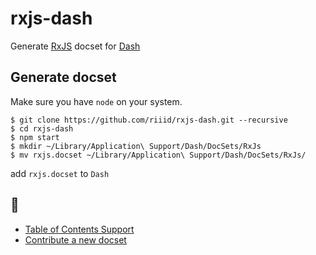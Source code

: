 # rxjs-dash

Generate [RxJS](https://github.com/Reactive-Extensions/RxJS) docset for [Dash](https://kapeli.com/dash)

## Generate docset

Make sure you have `node` on your system.

```
$ git clone https://github.com/riiid/rxjs-dash.git --recursive
$ cd rxjs-dash
$ npm start
$ mkdir ~/Library/Application\ Support/Dash/DocSets/RxJs
$ mv rxjs.docset ~/Library/Application\ Support/Dash/DocSets/RxJs/
```

add `rxjs.docset` to `Dash`

## :construction:

* [Table of Contents Support](https://kapeli.com/docsets#tableofcontents)
* [Contribute a new docset](https://github.com/Kapeli/Dash-User-Contributions#contribute-a-new-docset)
